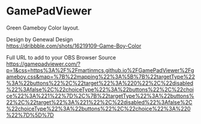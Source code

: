 # GamePadViewer

Green Gameboy Color layout.

Design by Genewal Design<br />
https://dribbble.com/shots/16219109-Game-Boy-Color

Full URL to add to your OBS Browser Source<br />
https://gamepadviewer.com/?p=1&css=https%3A%2F%2Fmartinmcs.github.io%2FGamePadViewer%2Fgameboy.css&map=%7B%22mapping%22%3A%5B%7B%22targetType%22%3A%22buttons%22%2C%22target%22%3A%220%22%2C%22disabled%22%3Afalse%2C%22choiceType%22%3A%22buttons%22%2C%22choice%22%3A%221%22%7D%2C%7B%22targetType%22%3A%22buttons%22%2C%22target%22%3A%221%22%2C%22disabled%22%3Afalse%2C%22choiceType%22%3A%22buttons%22%2C%22choice%22%3A%220%22%7D%5D%7D

